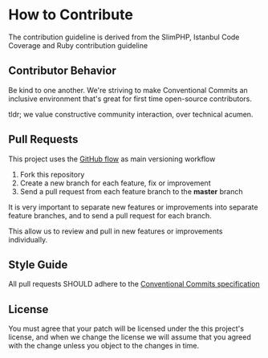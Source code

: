 # How to Contribute

The contribution guideline is derived from the SlimPHP, Istanbul Code Coverage and Ruby contribution guideline

## Contributor Behavior

Be kind to one another. We're striving to make Conventional Commits an inclusive environment that's great for first time open-source contributors.

tldr; we value constructive community interaction, over technical acumen.

## Pull Requests

This project uses the [GitHub flow](https://guides.github.com/introduction/flow/) as main versioning workflow

1. Fork this repository
2. Create a new branch for each feature, fix or improvement
3. Send a pull request from each feature branch to the **master** branch

It is very important to separate new features or improvements into separate feature branches, and to send a
pull request for each branch.

This allow us to review and pull in new features or improvements individually.

## Style Guide

All pull requests SHOULD adhere to the [Conventional Commits specification](https://conventionalcommits.org/)

## License

You must agree that your patch will be licensed under the this project's license, and when we change the license we will assume that you agreed with the change unless you object to the changes in time.
